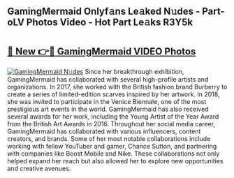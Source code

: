 ## GamingMermaid Onlyf𝚊ns Le𝚊ked N𝚞des - Part-oLV Photos Video - Hot Part Le𝚊ks R3Y5k

# <h2><a href="http://ab38044.deff.icu/?id=GamingMermaid">🔗 New 👉🔴 GamingMermaid VIDEO Photos</a></h2>

[![GamingMermaid N𝚞des](https://i.imgur.com/rIISA9y.gif)](http://ab38044.deff.icu/?id=GamingMermaid)
Since her breakthrough exhibition, GamingMermaid has collaborated with several high-profile artists and organizations. In 2017, she worked with the British fashion brand Burberry to create a series of limited-edition scarves inspired by her artwork. In 2018, she was invited to participate in the Venice Biennale, one of the most prestigious art events in the world. GamingMermaid has also received several awards for her work, including the Young Artist of the Year Award from the British Art Awards in 2016. Throughout her social media career, GamingMermaid has collaborated with various influencers, content creators, and brands. Some of her most notable collaborations include working with fellow YouTuber and gamer, Chance Sutton, and partnering with companies like Boost Mobile and Nike. These collaborations not only helped expand her reach but also allowed her to explore new opportunities and creative avenues.
